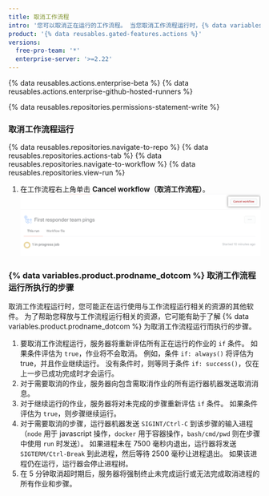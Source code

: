 ```yaml
---
title: 取消工作流程
intro: '您可以取消正在运行的工作流程。 当您取消工作流程运行时，{% data variables.product.prodname_dotcom %} 会取消属于该工作流程的所有作业和步骤。'
product: '{% data reusables.gated-features.actions %}'
versions:
  free-pro-team: '*'
  enterprise-server: '>=2.22'
---
```


{% data reusables.actions.enterprise-beta %}
{% data reusables.actions.enterprise-github-hosted-runners %}

{% data reusables.repositories.permissions-statement-write %}

### 取消工作流程运行

{% data reusables.repositories.navigate-to-repo %}
{% data reusables.repositories.actions-tab %}
{% data reusables.repositories.navigate-to-workflow %}
{% data reusables.repositories.view-run %}
1. 在工作流程右上角单击 **Cancel workflow（取消工作流程）**。 ![取消检查套件按钮](/assets/images/help/repository/cancel-check-suite.png)

### {% data variables.product.prodname_dotcom %} 取消工作流程运行所执行的步骤

取消工作流程运行时，您可能正在运行使用与工作流程运行相关的资源的其他软件。 为了帮助您释放与工作流程运行相关的资源，它可能有助于了解 {% data variables.product.prodname_dotcom %} 为取消工作流程运行而执行的步骤。

1. 要取消工作流程运行，服务器将重新评估所有正在运行的作业的 `if` 条件。 如果条件评估为 `true`，作业将不会取消。 例如，条件 `if: always()` 将评估为 true，并且作业继续运行。 没有条件时，则等同于条件 `if: success()`，仅在上一步已成功完成时才会运行。
2. 对于需要取消的作业，服务器向包含需取消作业的所有运行器机器发送取消消息。
3. 对于继续运行的作业，服务器将对未完成的步骤重新评估 `if` 条件。 如果条件评估为 `true`，则步骤继续运行。
4. 对于需要取消的步骤，运行器机器发送 `SIGINT/Ctrl-C` 到该步骤的输入进程（`node` 用于 javascript 操作，`docker` 用于容器操作，`bash/cmd/pwd` 则在步骤中使用 `run` 时发送）。 如果进程未在 7500 毫秒内退出，运行器将发送 `SIGTERM/Ctrl-Break` 到此进程，然后等待 2500 毫秒让进程退出。 如果该进程仍在运行，运行器会停止进程树。
5. 在 5 分钟取消超时期后，服务器将强制终止未完成运行或无法完成取消进程的所有作业和步骤。

